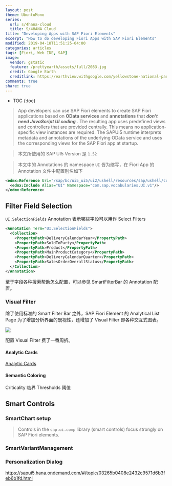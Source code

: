 ```yaml
---
layout: post
theme: UbuntuMono
series: 
  url: s/4hana-cloud
  title: S/4HANA Cloud
title: "Developing Apps with SAP Fiori Elements"
excerpt: "How to do developing Fiori Apps with SAP Fiori Elements"
modified: 2019-04-18T11:51:25-04:00
categories: articles
tags: [Fiori, Web IDE, SAP]
image:
  vendor: gstatic
  feature: /prettyearth/assets/full/2083.jpg
  credit: Google Earth
  creditlink: https://earthview.withgoogle.com/yellowstone-national-park-united-states-2083
comments: true
share: true
---
```


* TOC
{:toc}

> App developers can use SAP Fiori elements to create SAP Fiori applications based on **OData services** and **annotations** that _**don't need JavaScript UI coding**_ . The resulting app uses predefined views and controllers that are provided centrally. This means no application-specific view instances are required. The SAPUI5 runtime interprets metadata and annotations of the underlying OData service and uses the corresponding views for the SAP Fiori app at startup.

> 本文所使用的 SAP UI5 Version 是 `1.52`

> 本文中的 Annotations 的 namespace `UI` 皆为缩写，在 Fiori App 的 Annotation 文件中配置别名如下
```xml
<edmx:Reference Uri="/sap/bc/ui5_ui5/ui2/ushell/resources/sap/ushell/components/factsheet/vocabularies/UI.xml">
  <edmx:Include Alias="UI" Namespace="com.sap.vocabularies.UI.v1"/>
</edmx:Reference>
```

## Filter Field Selection

`UI.SelectionFields` Annotation 表示哪些字段可以用作 Select Filters

```xml
<Annotation Term="UI.SelectionFields">
  <Collection>
    <PropertyPath>DeliveryCalendarYear</PropertyPath>
    <PropertyPath>SoldToParty</PropertyPath>
    <PropertyPath>Product</PropertyPath>
    <PropertyPath>MainProductCategory</PropertyPath>
    <PropertyPath>DeliveryCalendarQuarter</PropertyPath>
    <PropertyPath>SalesOrderOverallStatus</PropertyPath>
  </Collection>
</Annotation>
```

至于字段各种搜索帮助怎么配置，可以参见 SmartFilterBar 的 Annotation 配置。

### Visual Filter

除了使用标准的 Smart Filter Bar 之外，SAP Fiori Element 的 Analytical List Page 为了增加分析界面的既视性，还增加了 Visual Filter 即各种交互式图表。

![](https://experience.sap.com/fiori-design-web/wp-content/uploads/sites/5/2018/03/Visual-Filter-Bar-Expanded-2-1100x210-1100x210.png)

配置 Visual Filter 费了一番周折。

#### Analytic Cards

[Analytic Cards](https://sapui5.hana.ondemand.com/1.52.13/#/topic/d7b0b420eccf4d50bfd1b8a75e7a0fed)

#### Semantic Coloring

Criticality 临界
Thresholds 阈值

## Smart Controls

### SmartChart setup

> Controls in the `sap.ui.comp` library (smart controls) focus strongly on SAP Fiori elements.

### SmartVariantManagement

### Personalization Dialog


https://sapui5.hana.ondemand.com/#/topic/03265b0408e2432c9571d6b3feb6b1fd.html
